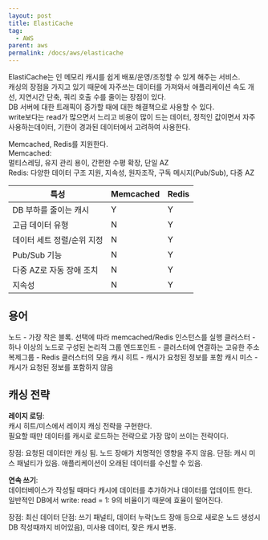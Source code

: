 ```yaml
---
layout: post
title: ElastiCache
tag:
  - AWS
parent: aws
permalink: /docs/aws/elasticache
---
```


ElastiCache는 인 메모리 캐시를 쉽게 배포/운영/조정할 수 있게 해주는 서비스.  
캐싱의 장점을 가지고 있기 때문에 자주쓰는 데이터를 가져와서 애플리케이션 속도 개선, 지연시간 단축, 쿼리 호출 수를 줄이는 장점이 있다.  
DB 서버에 대한 트래픽이 증가할 때에 대한 해결책으로 사용할 수 있다.  
write보다는 read가 많으면서 느리고 비용이 많이 드는 데이터, 정적인 값이면서 자주 사용하는데이터, 기한이 경과된 데이터에서 고려하여 사용한다.  

Memcached, Redis를 지원한다.  
Memcached:  
멀티스레딩, 유지 관리 용이, 간편한 수평 확장, 단일 AZ  
Redis: 다양한 데이터 구조 지원, 지속성, 원자조작, 구독 메시지(Pub/Sub), 다중 AZ

특성|Memcached|Redis
|---|---|---|
DB 부하를 줄이는 캐시|Y|Y
고급 데이터 유형|N|Y
데이터 세트 정렬/순위 지정|N|Y
Pub/Sub 기능|N|Y
다중 AZ로 자동 장애 조치|N|Y
지속성|N|Y

## 용어  
노드 - 가장 작은 블록. 선택에 따라 memcached/Redis 인스턴스를 실행
클러스터 - 하나 이상의 노드로 구성된 논리적 그룹
엔드포인트 - 클러스터에 연결하는 고유한 주소
복제그룹 - Redis 클러스터의 모음
캐시 히트 - 캐시가 요청된 정보를 포함
캐시 미스 - 캐시가 요청된 정보를 포함하지 않음

## 캐싱 전략

**레이지 로딩**:  
캐시 히트/미스에서 레이지 캐싱 전략을 구현한다.  
필요할 때만 데이터를 캐시로 로드하는 전략으로 가장 많이 쓰이는 전략이다.

장점: 요청된 데이터만 캐싱 됨. 노드 장애가 치명적인 영향을 주지 않음.
단점: 캐시 미스 패널티가 있음. 애플리케이션이 오래된 데이터를 수신할 수 있음.

**연속 쓰기**:  
데이터베이스가 작성될 때마다 캐시에 데이터를 추가하거나 데이터를 업데이트 한다.  
일반적인 DB에서 write: read = 1: 9의 비율이기 때문에 효율이 떨어진다.

장점: 최신 데이터
단점: 쓰기 패널티, 데이터 누락(노드 장애 등으로 새로운 노드 생성시 DB 작성때까지 비어있음), 미사용 데이터, 잦은 캐시 변동.